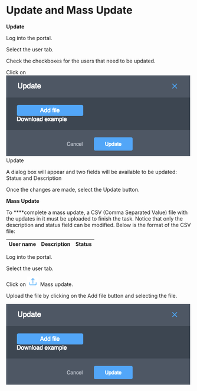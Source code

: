 # Update and Mass Update

**Update**

Log into the portal.

Select the user tab.

Check the checkboxes for the users that need to be updated.

Click on ![](../../.gitbook/assets/image%20%2825%29.png) Update 

A dialog box will appear and two fields will be available to be updated:  Status and Description

Once the changes are made, select the Update button.

**Mass Update**

To ****complete a mass update, a CSV \(Comma Separated Value\)  file with the updates in it must be uploaded to finish the task. Notice that only the description and status field can be modified.  Below is the format of the CSV file:

| User name | Description | Status |
| :--- | :--- | :--- |


Log into the portal.

Select the user tab.

Click on ![](../../.gitbook/assets/image%20%2833%29.png) Mass update.

Upload the file by clicking on the Add file button and selecting the file.

![](../../.gitbook/assets/image%20%2832%29.png)

